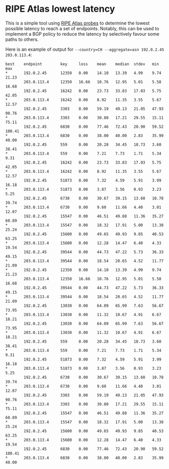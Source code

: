 # RIPE Atlas lowest latency

This is a simple tool using
[RIPE Atlas probes](https://atlas.ripe.net/) to determine the lowest
possible latency to reach a set of endpoints. Notably, this can be
used to implement a BGP policy to reduce the latency by selectively
favour some paths to others.

Here is an example of output for `--country=CH --aggregate=asn 192.0.2.45 203.0.113.4`:

    best    endpoint        key     loss    mean    median  stdev   min     max
    *       192.0.2.45      12350   0.00    14.10   13.39   4.99    9.74    21.23
            203.0.113.4     12350   16.66   10.76   12.95   5.01    5.58    16.68
            192.0.2.45      16242   0.00    23.73   33.83   17.03   5.75    42.05
    *       203.0.113.4     16242   0.00    8.92    11.35   3.55    5.67    12.57
            192.0.2.45      3303    0.00    59.19   49.13   21.05   47.93   90.76
    *       203.0.113.4     3303    0.00    30.80   17.21   29.55   15.11   75.11
            192.0.2.45      6830    0.00    77.46   72.43   20.90   59.52   100.41
    *       203.0.113.4     6830    0.00    38.00   40.00   2.83    35.99   40.00
            192.0.2.45      559     0.00    20.28   34.45   18.73   3.60    38.41
    *       203.0.113.4     559     0.00    7.21    7.73    1.71    5.34    9.31
            192.0.2.45      16242   0.00    23.73   33.83   17.03   5.75    42.05
    *       203.0.113.4     16242   0.00    8.92    11.35   3.55    5.67    12.57
            192.0.2.45      51873   0.00    7.32    4.59    5.91    3.99    16.18
    *       203.0.113.4     51873   0.00    3.87    3.56    0.93    3.23    5.25
            192.0.2.45      6730    0.00    30.67   39.15   13.60   10.78   39.74
    *       203.0.113.4     6730    0.00    9.60    11.66   4.40    3.01    12.07
            192.0.2.45      15547   0.00    46.51   49.88   11.36   35.27   60.89
    *       203.0.113.4     15547   0.00    18.32   17.91   5.00    13.38   25.24
            192.0.2.45      15600   0.00    49.65   49.93   9.85    40.53   63.25
    *       203.0.113.4     15600   0.00    12.28   14.47   6.40    4.33    19.54
            192.0.2.45      39544   0.00    44.73   47.22   5.73    36.33   49.15
    *       203.0.113.4     39544   0.00    18.54   20.65   4.52    11.77   21.09
    *       192.0.2.45      12350   0.00    14.10   13.39   4.99    9.74    21.23
            203.0.113.4     12350   16.66   10.76   12.95   5.01    5.58    16.68
            192.0.2.45      39544   0.00    44.73   47.22   5.73    36.33   49.15
    *       203.0.113.4     39544   0.00    18.54   20.65   4.52    11.77   21.09
            192.0.2.45      13030   0.00    64.09   65.99   7.63    56.67   73.95
    *       203.0.113.4     13030   0.00    11.32   10.67   4.91    6.67    18.21
            192.0.2.45      13030   0.00    64.09   65.99   7.63    56.67   73.95
    *       203.0.113.4     13030   0.00    11.32   10.67   4.91    6.67    18.21
            192.0.2.45      559     0.00    20.28   34.45   18.73   3.60    38.41
    *       203.0.113.4     559     0.00    7.21    7.73    1.71    5.34    9.31
            192.0.2.45      51873   0.00    7.32    4.59    5.91    3.99    16.18
    *       203.0.113.4     51873   0.00    3.87    3.56    0.93    3.23    5.25
            192.0.2.45      6730    0.00    30.67   39.15   13.60   10.78   39.74
    *       203.0.113.4     6730    0.00    9.60    11.66   4.40    3.01    12.07
            192.0.2.45      3303    0.00    59.19   49.13   21.05   47.93   90.76
    *       203.0.113.4     3303    0.00    30.80   17.21   29.55   15.11   75.11
            192.0.2.45      15547   0.00    46.51   49.88   11.36   35.27   60.89
    *       203.0.113.4     15547   0.00    18.32   17.91   5.00    13.38   25.24
            192.0.2.45      15600   0.00    49.65   49.93   9.85    40.53   63.25
    *       203.0.113.4     15600   0.00    12.28   14.47   6.40    4.33    19.54
            192.0.2.45      6830    0.00    77.46   72.43   20.90   59.52   100.41
    *       203.0.113.4     6830    0.00    38.00   40.00   2.83    35.99   40.00
